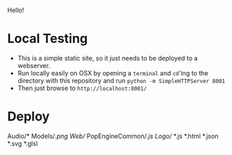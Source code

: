 Hello!


Local Testing
============
- This is a simple static site, so it just needs to be deployed to a webserver.
- Run locally easily on OSX by opening a `terminal` and `cd`'ing to the directory with this repository and run `python -m SimpleHTTPServer 8001`
- Then just browse to `http://localhost:8001/`


Deploy
=============
Audio/*
Models/*.png
Web/*
PopEngineCommon/*.js
Logo/*
*.js
*.html
*.json
*.svg
*.glsl
